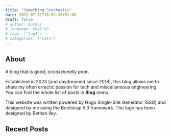 ```yaml
---
title: "Something Stochastic"
date: 2022-07-31T16:03:33+01:00
draft: false
# author: Author
# language: English
# tags: ["tag1"]
# categories: ["cat1"]
---
```



## About

A blog that is good, _occassionally poor_.

Established in 2023 (and daydreamed since 2018), this blog allows me to share my often erractic passion for tech and miscellaneous engineering. You can find the whole list of posts in **Blog** menu.

This website was written powered by Hugo Single-Site Generator (SSG) and designed by me using the Bootstrap 5.3 framework. The logo has been designed by Bethan Iley.

## Recent Posts